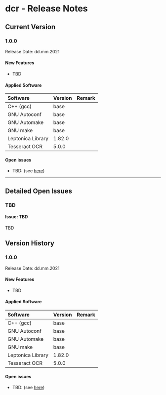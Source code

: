 # dcr - Release Notes

## Current Version

### 1.0.0

Release Date: dd.mm.2021

#### New Features

- TBD

#### Applied Software

| Software          | Version | Remark   |
|:------------------|:--------|:---------|
| C++ (gcc)         | base    |          |
| GNU Autoconf      | base    |          |
| GNU Automake      | base    |          |
| GNU make          | base    |          |
| Leptonica Library | 1.82.0  |          |
| Tesseract OCR     | 5.0.0   |          |

#### Open issues

- TBD: (see [here](#issues_tbd))

----

## Detailed Open Issues

### <a name="issues_tbd"></a> TBD

#### Issue: TBD

TBD

## Version History

### 1.0.0

Release Date: dd.mm.2021

#### New Features

- TBD

#### Applied Software

| Software          | Version | Remark   |
|:------------------|:--------|:---------|
| C++ (gcc)         | base    |          |
| GNU Autoconf      | base    |          |
| GNU Automake      | base    |          |
| GNU make          | base    |          |
| Leptonica Library | 1.82.0  |          |
| Tesseract OCR     | 5.0.0   |          |

#### Open issues

- TBD: (see [here](#issues_tbd))

